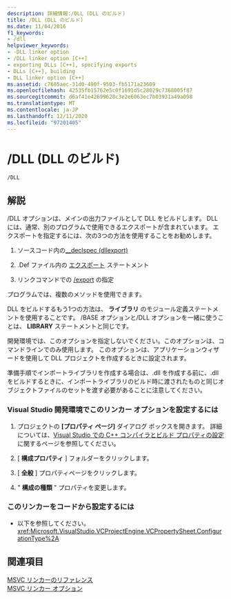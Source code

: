 ```yaml
---
description: 詳細情報:/DLL (DLL のビルド)
title: /DLL (DLL のビルド)
ms.date: 11/04/2016
f1_keywords:
- /dll
helpviewer_keywords:
- -DLL linker option
- /DLL linker option [C++]
- exporting DLLs [C++], specifying exports
- DLLs [C++], building
- DLL linker option [C++]
ms.assetid: c7685aec-31d0-490f-9503-fb5171a23609
ms.openlocfilehash: 42535fb15762e5c0f1691d5c28029c7368005f87
ms.sourcegitcommit: d6af41e42699628c3e2e6063ec7b03931a49a098
ms.translationtype: MT
ms.contentlocale: ja-JP
ms.lasthandoff: 12/11/2020
ms.locfileid: "97201405"
---
```

# <a name="dll-build-a-dll"></a>/DLL (DLL のビルド)

```
/DLL
```

## <a name="remarks"></a>解説

/DLL オプションは、メインの出力ファイルとして DLL をビルドします。 DLL には、通常、別のプログラムで使用できるエクスポートが含まれています。 エクスポートを指定するには、次の3つの方法を使用することをお勧めします。

1. ソースコード内の[__declspec (dllexport)](../../cpp/dllexport-dllimport.md)

1. .Def ファイル内の [エクスポート](exports.md) ステートメント

1. リンクコマンドでの [/export](export-exports-a-function.md) の指定

プログラムでは、複数のメソッドを使用できます。

DLL をビルドするもう1つの方法は、 **ライブラリ** のモジュール定義ステートメントを使用することです。 /BASE オプションと/DLL オプションを一緒に使うことは、 **LIBRARY** ステートメントと同じです。

開発環境では、このオプションを指定しないでください。このオプションは、コマンドラインでのみ使用します。 このオプションは、アプリケーションウィザードを使用して DLL プロジェクトを作成するときに設定されます。

準備手順でインポートライブラリを作成する場合は、.dll を作成する前に、.dll をビルドするときに、インポートライブラリのビルド時に渡されたものと同じオブジェクトファイルのセットを渡す必要があることに注意してください。

### <a name="to-set-this-linker-option-in-the-visual-studio-development-environment"></a>Visual Studio 開発環境でこのリンカー オプションを設定するには

1. プロジェクトの **[プロパティ ページ]** ダイアログ ボックスを開きます。 詳細については、[Visual Studio での C++ コンパイラとビルド プロパティの設定](../working-with-project-properties.md)に関するページを参照してください。

1. [ **構成プロパティ** ] フォルダーをクリックします。

1. [ **全般** ] プロパティページをクリックします。

1. " **構成の種類** " プロパティを変更します。

### <a name="to-set-this-linker-option-programmatically"></a>このリンカーをコードから設定するには

- 以下を参照してください。<xref:Microsoft.VisualStudio.VCProjectEngine.VCPropertySheet.ConfigurationType%2A>

## <a name="see-also"></a>関連項目

[MSVC リンカーのリファレンス](linking.md)<br/>
[MSVC リンカー オプション](linker-options.md)
